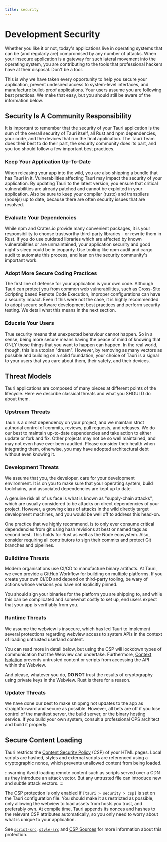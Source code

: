 ```yaml
---
title: security
---
```


# Development Security

Whether you like it or not, today's applications live in operating systems that can be (and regularly are) compromised by any number of attacks. When your insecure application is a gateway for such lateral movement into the operating system, you are contributing to the tools that professional hackers have at their disposal. Don't be a tool.

This is why we have taken every opportunity to help you secure your application, prevent undesired access to system-level interfaces, and manufacture bullet-proof applications. Your users assume you are following best practices. We make that easy, but you should still be aware of the information below.

## Security Is A Community Responsibility

It is important to remember that the security of your Tauri application is the sum of the overall security of Tauri itself, all Rust and npm dependencies, your code, and the devices that run the final application. The Tauri Team does their best to do their part, the security community does its part, and you too should follow a few important best practices.

### Keep Your Application Up-To-Date

When releasing your app into the wild, you are also shipping a bundle that has Tauri in it. Vulnerabilities affecting Tauri may impact the security of your application. By updating Tauri to the latest version, you ensure that critical vulnerabilities are already patched and cannot be exploited in your application. Also be sure to keep your compiler (rustc) and transpilers (nodejs) up to date, because there are often security issues that are resolved.

### Evaluate Your Dependencies

While npm and Crates.io provide many convenient packages, it is your responsibility to choose trustworthy third-party libraries - or rewrite them in Rust. If you do use outdated libraries which are affected by known vulnerabilities or are unmaintained, your application security and good night's sleep could be in jeopardy. Use tooling like npm audit and cargo audit to automate this process, and lean on the security community's important work.

### Adopt More Secure Coding Practices

The first line of defense for your application is your own code. Although Tauri can protect you from common web vulnerabilities, such as Cross-Site Scripting based Remote Code Execution, improper configurations can have a security impact. Even if this were not the case, it is highly recommended to adopt secure software development best practices and perform security testing. We detail what this means in the next section.

### Educate Your Users

True security means that unexpected behaviour cannot happen. So in a sense, being more secure means having the peace of mind of knowing that ONLY those things that you want to happen can happen. In the real world, though, this is a utopian "dream". However, by removing as many vectors as possible and building on a solid foundation, your choice of Tauri is a signal to your users that you care about them, their safety, and their devices.

## Threat Models

Tauri applications are composed of many pieces at different points of the lifecycle. Here we describe classical threats and what you SHOULD do about them.

### Upstream Threats

Tauri is a direct dependency on your project, and we maintain strict authorial control of commits, reviews, pull requests, and releases. We do our best to maintain up-to-date dependencies and take action to either update or fork and fix. Other projects may not be so well maintained, and may not even have ever been audited. Please consider their health when integrating them, otherwise, you may have adopted architectural debt without even knowing it.

### Development Threats

We assume that you, the developer, care for your development environment. It is on you to make sure that your operating system, build toolchains, and associated dependencies are kept up to date.

A genuine risk all of us face is what is known as "supply-chain attacks", which are usually considered to be attacks on direct dependencies of your project. However, a growing class of attacks in the wild directly target development machines, and you would be well off to address this head-on.

One practice that we highly recommend, is to only ever consume critical dependencies from git using hash revisions at best or named tags as second best. This holds for Rust as well as the Node ecosystem. Also, consider requiring all contributors to sign their commits and protect Git branches and pipelines.

### Buildtime Threats

Modern organisations use CI/CD to manufacture binary artifacts. At Tauri, we even provide a GitHub Workflow for building on multiple platforms. If you create your own CI/CD and depend on third-party tooling, be wary of actions whose versions you have not explicitly pinned.

You should sign your binaries for the platform you are shipping to, and while this can be complicated and somewhat costly to set up, end users expect that your app is verifiably from you.

### Runtime Threats

We assume the webview is insecure, which has led Tauri to implement several protections regarding webview access to system APIs in the context of loading untrusted userland content.

You can read more in detail below, but using the CSP will lockdown types of communication that the Webview can undertake. Furthermore, [Context Isolation](#) prevents untrusted content or scripts from accessing the API within the Webview.

And please, whatever you do, **DO NOT** trust the results of cryptography using private keys in the Webview. Rust is there for a reason.

### Updater Threats

We have done our best to make shipping hot updates to the app as straightforward and secure as possible. However, all bets are off if you lose control of the manifest server, the build server, or the binary hosting service. If you build your own system, consult a professional OPS architect and build it properly.

## Secure Content Loading

Tauri restricts the [Content Security Policy] (CSP) of your HTML pages. Local scripts are hashed, styles and external scripts are referenced using a cryptographic nonce, which prevents unallowed content from being loaded.

:::warning
Avoid loading remote content such as scripts served over a CDN as they introduce an attack vector. But any untrusted file can introduce new and subtle attack vectors.
:::

The CSP protection is only enabled if `[tauri > security > csp]` is set on the Tauri configuration file. You should make it as restricted as possible, only allowing the webview to load assets from hosts you trust, and preferably own. At compile time, Tauri appends its nonces and hashes to the relevant CSP attributes automatically, so you only need to worry about what is unique to your application.

See [`script-src`], [`style-src`] and [CSP Sources] for more
information about this protection.

[content security policy]: https://developer.mozilla.org/en-US/docs/Web/HTTP/CSP
[`script-src`]: https://developer.mozilla.org/en-US/docs/Web/HTTP/Headers/Content-Security-Policy/script-src
[`style-src`]: https://developer.mozilla.org/en-US/docs/Web/HTTP/Headers/Content-Security-Policy/style-src
[csp sources]: https://developer.mozilla.org/en-US/docs/Web/HTTP/Headers/Content-Security-Policy/Sources#sources
